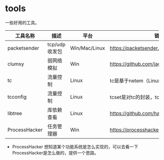 # tools
 一些好用的工具。


| 工具名称      | 描述          | 平台          | 链接                                       |
| ------------- | ------------- | ------------- | ------------------------------------------ |
| packetsender  | tcp/udp收发包 | Win/Mac/Linux | https://packetsender.com/download          |
| clumsy        | 弱网络模拟    | Win           | https://github.com/jagt/clumsy/tree/master |
| tc            | 流量控制      | Linux         | tc是基于netem（Linux2.6）的工具            |
| tcconfig      | 流量控制      | Linux         | tcset是对tc的封装，tcset简化了tc的使用     |
| libtree       | 库依赖查看    | Linux         | https://github.com/haampie/libtree         |
| ProcessHacker | 任务管理器    | Win           | https://processhacker.sourceforge.io/      |

* ProcessHacker
  想知道某个功能系统是怎么实现的，可以去看一下ProcessHacker是怎么做的，提供一个思路。